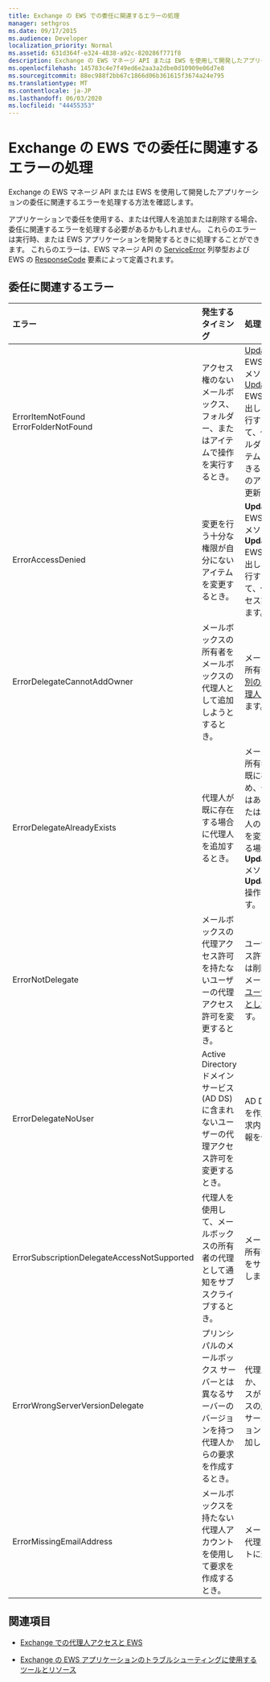 ```yaml
---
title: Exchange の EWS での委任に関連するエラーの処理
manager: sethgros
ms.date: 09/17/2015
ms.audience: Developer
localization_priority: Normal
ms.assetid: 631d364f-e324-4838-a92c-820286f771f8
description: Exchange の EWS マネージ API または EWS を使用して開発したアプリケーションの委任に関連するエラーを処理する方法を確認します。
ms.openlocfilehash: 145783c4e7f49ed6e2aa3a2dbe0d10909e06d7e8
ms.sourcegitcommit: 88ec988f2bb67c1866d06b361615f3674a24e795
ms.translationtype: MT
ms.contentlocale: ja-JP
ms.lasthandoff: 06/03/2020
ms.locfileid: "44455353"
---
```

# <a name="handling-delegation-related-errors-in-ews-in-exchange"></a>Exchange の EWS での委任に関連するエラーの処理

Exchange の EWS マネージ API または EWS を使用して開発したアプリケーションの委任に関連するエラーを処理する方法を確認します。
  
アプリケーションで委任を使用する、または代理人を追加または削除する場合、委任に関連するエラーを処理する必要があるかもしれません。 これらのエラーは実行時、または EWS アプリケーションを開発するときに処理することができます。 これらのエラーは、EWS マネージ API の [ServiceError](https://msdn.microsoft.com/library/microsoft.exchange.webservices.data.serviceerror%28v=exchg.80%29.aspx) 列挙型および EWS の [ResponseCode](https://msdn.microsoft.com/library/4b84d670-74c9-4d6d-84e7-f0a9f76f0d93%28Office.15%29.aspx) 要素によって定義されます。 
  
## <a name="delegation-related-errors"></a>委任に関連するエラー

|**エラー**|**発生するタイミング**|**処理方法**|
|:-----|:-----|:-----|
|ErrorItemNotFound  <br/> ErrorFolderNotFound  <br/> |アクセス権のないメールボックス、フォルダー、またはアイテムで操作を実行するとき。  <br/> |[UpdateDelegates](https://msdn.microsoft.com/library/microsoft.exchange.webservices.data.exchangeservice.updatedelegates%28v=exchg.80%29.aspx) EWS マネージ API メソッドまたは [UpdateDelegate](https://msdn.microsoft.com/library/03f618ac-ad1a-4772-9b81-c5bb0f12d6ab%28Office.15%29.aspx) EWS 操作を呼び出し、要求を再試行することによって、代理人がフォルダーまたはアイテムにアクセスできるように代理人のアクセス許可を更新します。  <br/> |
|ErrorAccessDenied  <br/> |変更を行う十分な権限が自分にないアイテムを変更するとき。  <br/> |**UpdateDelegate** EWS マネージ API メソッドまたは **UpdateDelegate** EWS 操作を呼び出し、要求を再試行することによって、代理人のアクセス許可を更新します。  <br/> |
|ErrorDelegateCannotAddOwner  <br/> |メールボックスの所有者をメールボックスの代理人として追加しようとするとき。  <br/> |メールボックスの所有者ではなく、[別のユーザーを代理人として追加](how-to-add-and-remove-delegates-by-using-ews-in-exchange.md)します。  <br/> |
|ErrorDelegateAlreadyExists  <br/> |代理人が既に存在する場合に代理人を追加するとき。  <br/> |メールボックスの所有者の代理人が既に存在するため、何もする必要はありません。 または、既存の代理人のアクセス許可を変更しようとする場合は、**UpdateDelegates** メソッドまたは **UpdateDelegate** 操作を使用します。  <br/> |
|ErrorNotDelegate  <br/> |メールボックスの代理アクセス許可を持たないユーザーの代理アクセス許可を変更するとき。  <br/> |ユーザーのアクセス許可を更新または削除する前に、メールボックスの[ユーザーを代理人として追加](how-to-add-and-remove-delegates-by-using-ews-in-exchange.md)します。  <br/> |
|ErrorDelegateNoUser  <br/> |Active Directory ドメイン サービス (AD DS) に含まれないユーザーの代理アクセス許可を変更するとき。  <br/> |AD DS にユーザーを作成するか、要求内の代理人の情報を修正します。  <br/> |
|ErrorSubscriptionDelegateAccessNotSupported  <br/> |代理人を使用して、メールボックスの所有者の代理として通知をサブスクライブするとき。  <br/> |メールボックスの所有者として通知をサブスクライブします。  <br/> |
|ErrorWrongServerVersionDelegate  <br/> |プリンシパルのメールボックス サーバーとは異なるサーバーのバージョンを持つ代理人からの要求を作成するとき。  <br/> |代理人を使用するか、メールボックスがメールボックスの所有者と同じサーバーのバージョンの代理人を追加します。  <br/> |
|ErrorMissingEmailAddress  <br/> |メールボックスを持たない代理人アカウントを使用して要求を作成するとき。  <br/> |メールボックスを代理人のアカウントに追加します。  <br/> |
   
## <a name="see-also"></a>関連項目


- [Exchange での代理人アクセスと EWS](delegate-access-and-ews-in-exchange.md)
    
- [Exchange の EWS アプリケーションのトラブルシューティングに使用するツールとリソース](tools-and-resources-for-troubleshooting-ews-applications-for-exchange.md)
    

